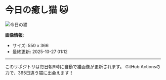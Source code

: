 # 今日の癒し猫 🐱

![今日の猫](https://cdn2.thecatapi.com/images/MTUwNjM3OQ.jpg)

**画像情報:**
- サイズ: 550 x 366
- 最終更新: 2025-10-27 01:12

---

このリポジトリは毎日朝9時に自動で猫画像が更新されます。
GitHub Actionsの力で、365日違う猫に出会えます！
